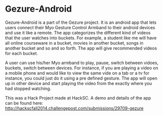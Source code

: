 Gezure-Android
==============

Gezure-Android is a part of the Gezure project. It is an android app that lets users connect their Myo Gesture Control Armband to their android devices and use it like a remote.
The app categorizes the different kind of videos that the user watches into buckets. For example, a student like me will have all online courseware in a bucket, movies in another bucket, songs in another bucket and so and so forth.
The app will give recommended videos for each bucket.

A user can use his/her Myo armband to play, pause, switch between vidoes, buckets, switch between devices. For instance, if you are playing a video on a mobile phone and would like to view the same vide on a tab or a tv for instance, you could just do it using a pre defined gesture.
The app will open up in other device and start playing the video from the exactly where you had stopped watching.

This was a Hack Project made at HackSC. A demo and details of the app can be found here: http://hackscfall2014.challengepost.com/submissions/29709-gezure
